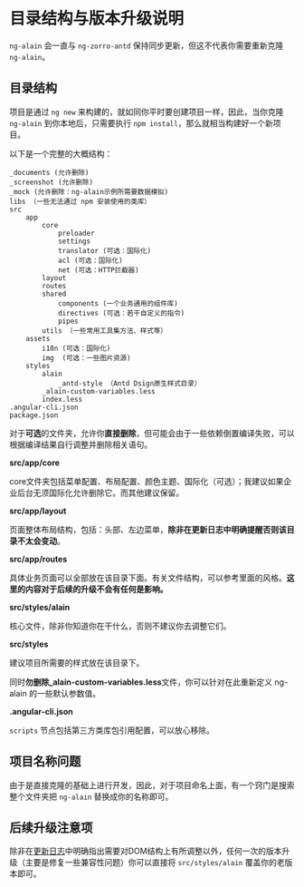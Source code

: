 # 目录结构与版本升级说明

`ng-alain` 会一直与 `ng-zorro-antd` 保持同步更新，但这不代表你需要重新克隆 `ng-alain`。

## 目录结构

项目是通过 `ng new` 来构建的，就如同你平时要创建项目一样，因此，当你克隆 `ng-alain` 到你本地后，只需要执行 `npm install`，那么就相当构建好一个新项目。

以下是一个完整的大概结构：

```
_documents (允许删除)
_screenshot (允许删除)
_mock (允许删除：ng-alain示例所需要数据模拟)
libs （一些无法通过 npm 安装使用的类库）
src
    app
        core
            preloader
            settings
            translator (可选：国际化)
            acl (可选：国际化)
            net (可选：HTTP拦截器)
        layout
        routes
        shared
            components (一个业务通用的组件库)
            directives (可选：若干自定义的指令)
            pipes
        utils （一些常用工具集方法、样式等）
    assets
        i18n (可选：国际化)
        img  (可选：一些图片资源)
    styles
        alain
            _antd-style （Antd Dsign原生样式目录）
        _alain-custom-variables.less
        index.less
.angular-cli.json
package.json
```

对于**可选**的文件夹，允许你**直接删除**，但可能会由于一些依赖倒置编译失败，可以根据编译结果自行调整并删除相关语句。

**src/app/core**

core文件夹包括菜单配置、布局配置、颜色主题、国际化（可选）；我建议如果企业后台无须国际化允许删除它。而其他建议保留。

**src/app/layout**

页面整体布局结构，包括：头部、左边菜单，**除非在更新日志中明确提醒否则该目录不太会变动**。

**src/app/routes**

具体业务页面可以全部放在该目录下面。有关文件结构，可以参考里面的风格。**这里的内容对于后续的升级不会有任何是影响。**

**src/styles/alain**

核心文件，除非你知道你在干什么，否则不建议你去调整它们。

**src/styles**

建议项目所需要的样式放在该目录下。

同时**勿删除_alain-custom-variables.less**文件，你可以针对在此重新定义 ng-alain 的一些默认参数值。

**.angular-cli.json**

`scripts` 节点包括第三方类库包引用配置，可以放心移除。

## 项目名称问题

由于是直接克隆的基础上进行开发，因此，对于项目命名上面，有一个窍门是搜索整个文件夹把 `ng-alain` 替换成你的名称即可。

## 后续升级注意项

除非在[更新日志](https://github.com/cipchk/ng-alain/releases)中明确指出需要对DOM结构上有所调整以外，任何一次的版本升级（主要是修复一些兼容性问题）你可以直接将 `src/styles/alain` 覆盖你的老版本即可。
